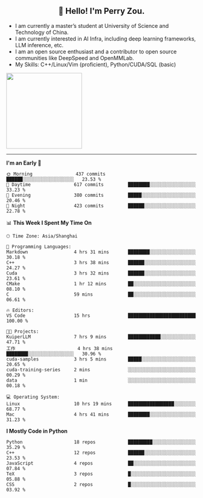 <h2 align="center">👋 Hello! I'm Perry Zou.</h2>

- I am currently a master’s student at University of Science and Technology of China.
- I am currently interested in AI Infra, including deep learning frameworks, LLM inference, etc.
- I am an open source enthusiast and a contributor to open source communities like DeepSpeed and OpenMMLab.
- My Skills: C++/Linux/Vim (proficient), Python/CUDA/SQL (basic)

<img height=200 align="center" src="https://github-readme-stats.vercel.app/api?username=zonepg" />

-------

<!--START_SECTION:waka-->
**I'm an Early 🐤** 

```text
🌞 Morning                437 commits         ██████░░░░░░░░░░░░░░░░░░░   23.53 % 
🌆 Daytime                617 commits         ████████░░░░░░░░░░░░░░░░░   33.23 % 
🌃 Evening                380 commits         █████░░░░░░░░░░░░░░░░░░░░   20.46 % 
🌙 Night                  423 commits         ██████░░░░░░░░░░░░░░░░░░░   22.78 % 
```


📊 **This Week I Spent My Time On** 

```text
🕑︎ Time Zone: Asia/Shanghai

💬 Programming Languages: 
Markdown                 4 hrs 31 mins       ████████░░░░░░░░░░░░░░░░░   30.18 % 
C++                      3 hrs 38 mins       ██████░░░░░░░░░░░░░░░░░░░   24.27 % 
Cuda                     3 hrs 32 mins       ██████░░░░░░░░░░░░░░░░░░░   23.61 % 
CMake                    1 hr 12 mins        ██░░░░░░░░░░░░░░░░░░░░░░░   08.10 % 
C                        59 mins             ██░░░░░░░░░░░░░░░░░░░░░░░   06.61 % 

🔥 Editors: 
VS Code                  15 hrs              █████████████████████████   100.00 % 

🐱‍💻 Projects: 
KuiperLLM                7 hrs 9 mins        ████████████░░░░░░░░░░░░░   47.71 % 
工作                       4 hrs 38 mins       ████████░░░░░░░░░░░░░░░░░   30.96 % 
cuda-samples             3 hrs 5 mins        █████░░░░░░░░░░░░░░░░░░░░   20.65 % 
cuda-training-series     2 mins              ░░░░░░░░░░░░░░░░░░░░░░░░░   00.29 % 
data                     1 min               ░░░░░░░░░░░░░░░░░░░░░░░░░   00.18 % 

💻 Operating System: 
Linux                    10 hrs 19 mins      █████████████████░░░░░░░░   68.77 % 
Mac                      4 hrs 41 mins       ████████░░░░░░░░░░░░░░░░░   31.23 % 
```

**I Mostly Code in Python** 

```text
Python                   18 repos            █████████░░░░░░░░░░░░░░░░   35.29 % 
C++                      12 repos            ██████░░░░░░░░░░░░░░░░░░░   23.53 % 
JavaScript               4 repos             ██░░░░░░░░░░░░░░░░░░░░░░░   07.84 % 
TeX                      3 repos             █░░░░░░░░░░░░░░░░░░░░░░░░   05.88 % 
CSS                      2 repos             █░░░░░░░░░░░░░░░░░░░░░░░░   03.92 % 
```




<!--END_SECTION:waka-->
